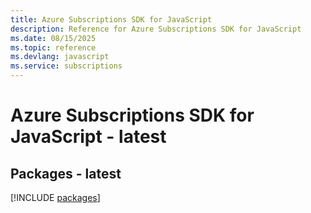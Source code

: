 ```yaml
---
title: Azure Subscriptions SDK for JavaScript
description: Reference for Azure Subscriptions SDK for JavaScript
ms.date: 08/15/2025
ms.topic: reference
ms.devlang: javascript
ms.service: subscriptions
---
```

# Azure Subscriptions SDK for JavaScript - latest
## Packages - latest
[!INCLUDE [packages](subscriptions-index.md)]